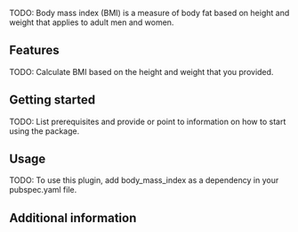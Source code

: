 <!-- 
This README describes the package. If you publish this package to pub.dev,
this README's contents appear on the landing page for your package.

For information about how to write a good package README, see the guide for
[writing package pages](https://dart.dev/guides/libraries/writing-package-pages). 

For general information about developing packages, see the Dart guide for
[creating packages](https://dart.dev/guides/libraries/create-library-packages)
and the Flutter guide for
[developing packages and plugins](https://flutter.dev/developing-packages). 
-->

TODO: Body mass index (BMI) is a measure of body fat based on height and weight that applies to adult men and women.


## Features

TODO: Calculate BMI based on the height and weight that you provided.

## Getting started

TODO: List prerequisites and provide or point to information on how to
start using the package.

## Usage

TODO: To use this plugin, add body_mass_index as a dependency in your pubspec.yaml file.

<!-- examples
to `/example` folder. 

```dart
const like = 'sample';
``` -->

## Additional information

<!-- TODO: Tell users more about the package: where to find more information, how to 
contribute to the package, how to file issues, what response they can expect 
from the package authors, and more. -->
